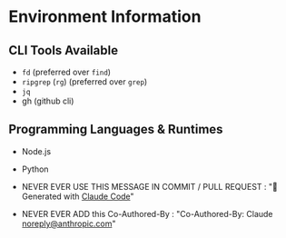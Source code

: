 # Environment Information

## CLI Tools Available

- `fd` (preferred over `find`)
- `ripgrep` (`rg`) (preferred over `grep`)
- `jq`
- gh (github cli)

## Programming Languages & Runtimes

- Node.js
- Python

- NEVER EVER USE THIS MESSAGE IN COMMIT / PULL REQUEST : "🤖 Generated with [Claude Code](https://claude.ai/code)"
- NEVER EVER ADD this Co-Authored-By : "Co-Authored-By: Claude <noreply@anthropic.com>"
